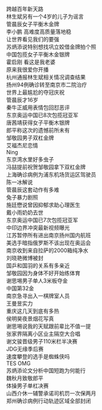 跨越百年新天路  
林生斌另有一个4岁的儿子为谣言  
管晨辰女子平衡木金牌  
李小鹏 高难度高质量落地稳  
让世界看见我们的要强  
苏炳添说特别想找巩立姣借金牌拍个照  
中国包揽女子平衡木金银牌  
霍启刚 看这是我老婆  
原来我很爱你开播  
杭州通报林生斌相关情况调查结果  
扬州94例确诊转至南京市二院治疗  
世界上最尴尬的夺冠庆祝  
管晨辰才16岁  
秦牛正威用表情包回怼恶评  
东京奥运中国已8次包揽冠亚军  
唐茜靖获得女子平衡木银牌  
郎平称这次的遗憾前所未有  
邹敬园男子双杠金牌  
艾福杰尼恋情  
Ning  
东京湾水里好多虫子  
冯喆提前祝贺邹敬园拿下双杠金牌  
上海确诊病例为浦东机场货运区驾驶员  
陈一冰解说  
管晨辰这套动作有多难  
兔子暴力剧照  
施廷懋说曾因抑郁求助心理医生  
戴小雨奶奶去世  
东京奥运中国已7次包揽冠亚军  
中印边界冲突最新视频曝光  
江苏暂停所有进出南京扬州国内航班  
美选手暗指俄罗斯不该出现在奥运会  
南京收到来自拉萨的2000箱纯净水  
刘晓艳微博被封  
国乒和国羽的关系有多亲近  
邹敬园因为身体不好开始练体育  
谢思埸男子单人3米板夺金  
中国第32金  
南京急寻出入一棋牌室人员  
王曼昱实力  
重庆这几天到底有多热  
侯明昊夜景烟花写真  
谢思埸说我的天赋跟前辈比不值一提  
张家界隔离小区业主隔空大合唱  
谢文骏晋级男子110米栏半决赛  
JDG无缘季后赛  
速度攀登的选手是蜘蛛侠吗  
TES OMG  
苏炳添论文分析中国短跑为何能行  
魏秋月致敬郎平  
体操男子单杠决赛  
山西介休一辅警承诺司机罚一次保两月  
郑州确诊病例行动轨迹区域全部封闭  
